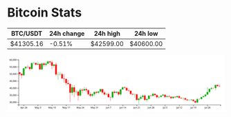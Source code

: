 # Bitcoin Stats

BTC/USDT|24h change|24h high|24h low|
|---|---|---|---|
|$41305.16|-0.51%|$42599.00|$40600.00|

<img src="./chart.svg">
